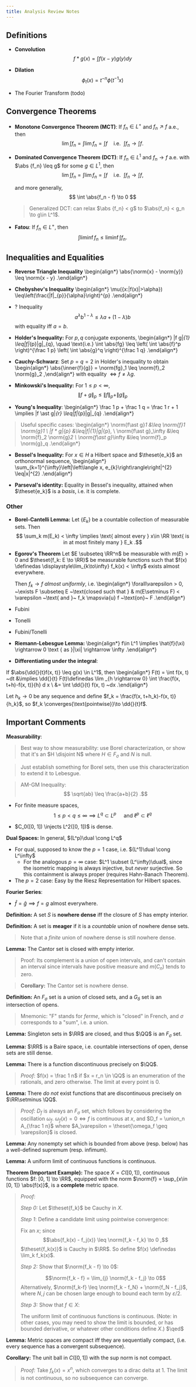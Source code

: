 ```yaml
---
title: Analysis Review Notes
---
```


## Definitions

- **Convolution**
$$
f * g(x)=\int f(x-y) g(y) d y
$$

- **Dilation**
$$
\phi_{t}(x)=t^{-n} \phi\left(t^{-1} x\right)
$$

- The Fourier Transform (todo)

## Convergence Theorems

- **Monotone Convergence Theorem (MCT)**: If $f_n \in L^+$ and $f_n \nearrow f$ a.e., then
$$
\lim \int f_n 
= \int \lim f_n = \int f
\quad \text{i.e.}~~ \int f_n \to \int f
.$$

- **Dominated Convergence Theorem (DCT)**: 
If $f_n \in L^1$ and $f_n \to f$ a.e. with $\abs {f_n} \leq g$ for some $g\in L^1$, then
$$
\lim \int f_n = \int \lim f_n = \int f \quad \text{i.e.}~~ \int f_n \to \int f
,$$

  and more generally,
  $$
  \int \abs{f_n - f} \to 0
  $$

  > Generalized DCT: can relax $\abs {f_n} < g$ to $\abs{f_n} < g_n \to g\in L^1$.


- **Fatou**:
If $f_n \in L^+$, then
$$
\int \liminf f_n \leq \liminf \int f_n
.$$

## Inequalities and Equalities

- **Reverse Triangle Inequality**
\begin{align*}
\abs{\norm{x} - \norm{y}} \leq \norm{x - y}
.\end{align*}


- **Chebyshev's Inequality**
\begin{align*}
\mu(\{x:|f(x)|>\alpha\}) \leq\left(\frac{\|f\|_{p}}{\alpha}\right)^{p}
.\end{align*}


- ? Inequality
$$
a^{\lambda} b^{1-\lambda} \leq \lambda a+(1-\lambda) b
$$
with equality iff $a=b$.

- **Holder's Inequality:**
For $p,q$ conjugate exponents,
\begin{align*}
\|f g\|_{1} \leq\|f\|_{p}\|g\|_{q}, \quad \text{i.e.} \int \abs{fg} 
\leq \left( \int \abs{f}^p \right)^{\frac 1 p} \left( \int \abs{g}^q \right)^{\frac 1 q}
.\end{align*}

- **Cauchy-Schwarz**:
Set $p=q=2$ in Holder's inequality to obtain
\begin{align*}
\abs{\inner{f}{g}} = \norm{fg}_1 \leq \norm{f}_2 \norm{g}_2 
,\end{align*}
with equality $\iff f \neq \lambda g$.

- **Minkowski's Inequality:**
For $1\leq p < \infty$,
$$
\|f+g\|_{p} \leq\|f\|_{p}+\|g\|_{p}
$$


- **Young's Inequality**:
\begin{align*}
\frac 1 p + \frac 1 q = \frac 1 r + 1 \implies
\|f \ast g\|_{r} \leq\|f\|_{p}\|g\|_{q}
.\end{align*}


> Useful specific cases:
\begin{align*}
\norm{f\ast g}_1 &\leq \norm{f}_1 \norm{g}_1 \\
\|f * g\|_{p} &\leq\|f\|_{1}\|g\|_{p}, \\
\norm{f\ast g}_\infty &\leq \norm{f}_2 \norm{g}_2 \\
\norm{f\ast g}_\infty &\leq \norm{f}_p \norm{g}_q
.\end{align*}


- **Bessel's Inequality:**
For $x\in H$ a Hilbert space and $\theset{e_k}$ an orthonormal sequence,
\begin{align*}
\sum_{k=1}^{\infty}\left|\left\langle x, e_{k}\right\rangle\right|^{2} \leq\|x\|^{2}
.\end{align*}

- **Parseval's identity:**
Equality in Bessel's inequality, attained when $\theset{e_k}$ is a *basis*, i.e. it is complete. 


### Other

- **Borel-Cantelli Lemma:**
Let $\{E_k\}$ be a countable collection of measurable sets. 
Then 
$$
\sum_k m(E_k) < \infty \implies \text{ almost every } x\in \RR \text{ is in at most finitely many } E_k
.$$

- **Egorov's Theorem**
Let $E \subseteq \RR^n$ be measurable with $m(E) > 0$ and $\theset{f_k: E \to \RR}$ be measurable functions such that $f(x) \definedas \displaystyle\lim_{k\to\infty} f_k(x) < \infty$ exists almost everywhere.

  Then $f_k \to f$ *almost uniformly*, i.e.
\begin{align*}
\forall\varepsilon > 0, ~\exists F \subseteq E ~\text{closed such that } & 
m(E\setminus F) < \varepsilon ~\text{ and }~ f_k \mapsvia{u}  f ~\text{on}~ F
.\end{align*}

- Fubini

- Tonelli

- Fubini/Tonelli

- **Riemann-Lebesgue Lemma:**
\begin{align*}
f\in L^1 \implies 
\hat{f}(\xi) \rightarrow 0 \text { as }|\xi| \rightarrow \infty
.\end{align*}


- **Differentiating under the integral**:

If $\abs{\dd{}{t}f(x, t)} \leq g(x) \in L^1$, then
\begin{align*}
F(t) = \int f(x, t) ~dt 
&\implies \dd{}{t} F(t)\definedas \lim _{h \rightarrow 0} \int \frac{f(x, t+h)-f(x, t)}{h} d x \\
&= \int \dd{}{t} f(x, t) ~dx
.\end{align*}

Let $h_k \to 0$ be any sequence and define $f_k = \frac{f(x, t+h_k)-f(x, t)}{h_k}$, so $f_k \converges{\text{pointwise}}\to \dd{}{t}f$.



## Important Comments

**Measurability**:

> Best way to show measurability: use Borel characterization, or show that it's an $H \disjoint N$ where $H \in F_\sigma$ and $N$ is null.

> Just establish something for Borel sets, then use this characterization to extend it to Lebesgue.

> AM-GM Inequality:
$$
\sqrt{ab} \leq \frac{a+b}{2}
.$$

- For finite measure spaces,
$$
1 \leq p < q \leq \infty \implies L^q \subset L^p \quad \text{ and } \ell^p \subset \ell^q
$$

- $C_0([0, 1]) \injects L^2([0, 1])$ is dense.

**Dual Spaces:**
In general, $(L^p)\dual \cong L^q$

- For qual, supposed to know the $p=1$ case, i.e. $(L^1)\dual \cong L^\infty$
  - For the analogous $p=\infty$ case: $L^1 \subset (L^\infty)\dual$, since the isometric mapping is always injective, but *never* surjective. So this containment is always proper (requires Hahn-Banach Theorem).
- The $p=2$ case: Easy by the Riesz Representation for Hilbert spaces.

**Fourier Series**:

- $\hat f = \hat g \implies f=g$ almost everywhere.


**Definition:**
A set $S$ is **nowhere dense** iff the closure of $S$ has empty interior.

**Definition:**
A set is **meager** if it is a *countable* union of nowhere dense sets.

> Note that a *finite* union of nowhere dense is still nowhere dense.

**Lemma:**
The Cantor set is closed with empty interior.

> Proof: Its complement is a union of open intervals, and can't contain an interval since intervals have positive measure and $m(C_n)$ tends to zero.

> **Corollary:**
> The Cantor set is nowhere dense.

**Definition:**
An $F_\sigma$ set is a union of closed sets, and a $G_\delta$ set is an intersection of opens.

> Mnemonic: "F" stands for *ferme*, which is "closed" in French, and $\sigma$ corresponds to a "sum", i.e. a union.

**Lemma:**
Singleton sets in $\RR$ are closed, and thus $\QQ$ is an $F_\sigma$ set.

**Lemma:**
$\RR$ is a Baire space, i.e. countable intersections of open, dense sets are still dense.

**Lemma:**
There is a function discontinuous precisely on $\QQ$.

> *Proof:* $f(x) = \frac 1 n$ if $x = r_n \in \QQ$ is an enumeration of the rationals, and zero otherwise.
The limit at every point is 0.

**Lemma:**
There *do not* exist functions that are discontinuous precisely on $\RR\setminus \QQ$.

> *Proof:* $D_f$ is always an $F_\sigma$ set, which follows by considering the oscillation $\omega_f$. 
> $\omega_f(x) = 0 \iff f$ is continuous at $x$, and $D_f = \union_n A_{\frac 1 n}$ where $A_\varepsilon = \theset{\omega_f \geq \varepsilon}$ is closed.

**Lemma:**
Any nonempty set which is bounded from above (resp. below) has a well-defined supremum (resp. infimum).

**Lemma:**
A uniform limit of continuous functions is continuous.

**Theorem (Important Example):**
The space $X = C([0, 1])$, continuous functions $f: [0, 1] \to \RR$, equipped with the norm $\norm{f} = \sup_{x\in [0, 1]} \abs{f(x)}$, is a **complete** metric space.

> *Proof:*
>
> *Step 0:* Let $\theset{f_k}$ be Cauchy in $X$. 
> 
> *Step 1*: Define a candidate limit using pointwise convergence:
> 
> Fix an $x$; since 
$$\abs{f_k(x) - f_j(x)}  \leq \norm{f_k - f_k} \to 0
,$$ $\theset{f_k(x)}$ is Cauchy in $\RR$.
> So define $f(x) \definedas \lim_k f_k(x)$.
> 
> 
> *Step 2:* Show that $\norm{f_k - f} \to 0$:
> 
> $$\norm{f_k - f} = \lim_{j} \norm{f_k - f_j} \to 0$$
> Alternatively, $\norm{f_k-f} \leq \norm{f_k - f_N} + \norm{f_N - f_j}$, where $N, j$ can be chosen large enough to bound each term by $\varepsilon/2$.
> 
> *Step 3:* Show that $f\in X$:
> 
> The uniform limit of continuous functions is continuous. (Note: in other cases, you may need to show the limit is bounded, or has bounded derivative, or whatever other conditions define $X$.)
> $\qed$

**Lemma:**
Metric spaces are compact iff they are sequentially compact, (i.e. every sequence has a convergent subsequence).

**Corollary:**
The unit ball in $C([0, 1])$ with the sup norm is not compact.

> *Proof:* Take $f_k(x) = x^n$, which converges to a dirac delta at 1. The limit is not continuous, so no subsequence can converge.

